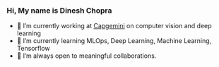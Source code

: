 ### Hi, My name is Dinesh Chopra
- 🔭 I’m currently working at [Capgemini](https://www.capgemini.com/) on computer vision and deep learning
- 🌱 I’m currently learning MLOps, Deep Learning, Machine Learning, Tensorflow
- 👯 I’m always open to meaningful collaborations.

<!--
**DineshChopra/DineshChopra** is a ✨ _special_ ✨ repository because its `README.md` (this file) appears on your GitHub profile.

Here are some ideas to get you started:

🔭 I’m currently working at Capgemini on computer vision and deep learning
🌱 I’m currently learning MLOps, Deep Learning, Machine Learning, Tensorflow...
👯 I’m always open to meaningful collaborations.
- 🤔 I’m looking for help with ...
- 💬 Ask me about ...
- 📫 How to reach me: ...
- 😄 Pronouns: ...
- ⚡ Fun fact: ...
-->
